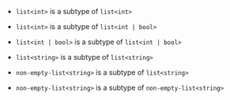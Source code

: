 - `list<int>` is a subtype of `list<int>`
- `list<int>` is a subtype of `list<int | bool>`

- `list<int | bool>` is a subtype of `list<int | bool>`

- `list<string>` is a subtype of `list<string>`

- `non-empty-list<string>` is a subtype of `list<string>`
- `non-empty-list<string>` is a subtype of `non-empty-list<string>`
